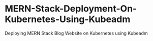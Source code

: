 # MERN-Stack-Deployment-On-Kubernetes-Using-Kubeadm
Deploying MERN Stack Blog Website on Kubernetes using Kubeadm
